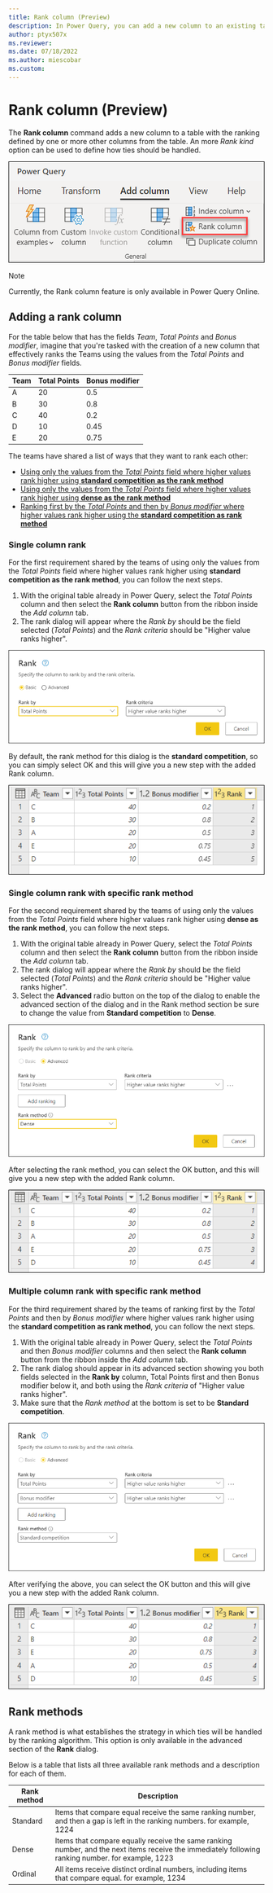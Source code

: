 ```yaml
---
title: Rank column (Preview)
description: In Power Query, you can add a new column to an existing table that ranks the rows in the table based on the desired sorting of the table and the rank strategy to use for ties.
author: ptyx507x
ms.reviewer: 
ms.date: 07/18/2022
ms.author: miescobar
ms.custom: 
---
```


# Rank column (Preview)

The **Rank column** command adds a new column to a table with the ranking defined by one or more other columns from the table. An more *Rank kind* option can be used to define how ties should be handled.

![Rank column entry point in the Power Query ribbon inside the Add column tab](media/rank-column/rank-column-ribbon-entry.png)

>[!NOTE]
>Currently, the Rank column feature is only available in Power Query Online.

## Adding a rank column

For the table below that has the fields *Team*, *Total Points* and *Bonus modifier*, imagine that you're tasked with the creation of a new column that effectively ranks the Teams using the values from the *Total Points* and *Bonus modifier* fields.

|Team|Total Points|Bonus modifier|
|----|------------|--------------|
|A|20|0.5|
|B|30|0.8|
|C|40|0.2|
|D|10|0.45|
|E|20|0.75|

The teams have shared a list of ways that they want to rank each other:

* [Using only the values from the *Total Points* field where higher values rank higher using **standard competition as the rank method**](#single-column-rank)
* [Using only the values from the *Total Points* field where higher values rank higher using **dense as the rank method**](#single-column-rank-with-specific-rank-method)
* [Ranking first by the *Total Points* and then by *Bonus modifier* where higher values rank higher using the **standard competition as rank method**](#multiple-column-rank-with-specific-rank-method)

### Single column rank

For the first requirement shared by the teams of using only the values from the *Total Points* field where higher values rank higher using **standard competition as the rank method**, you can follow the next steps.

1. With the original table already in Power Query, select the *Total Points* column and then select the **Rank column** button from the ribbon inside the *Add column* tab.
2. The rank dialog will appear where the *Rank by* should be the field selected (*Total Points*) and the *Rank criteria* should be "Higher value ranks higher".

![Rank basic dialog with only the Total Points field selected with a rank criteria of Higher value ranks higher](media/rank-column/rank-basic-dialog.png)
 
By default, the rank method for this dialog is the **standard competition**, so you can simply select OK and this will give you a new step with the added Rank column.

![Output of the rank transform where the Total Points field was the only Rank by field and the rank criteria for it was Higher value ranks higher. Team C Ranked first. Team B ranked second. Team A and Team E ranked third. Team D ranked fifth.](media/rank-column/rank-total-fields-column-standard.png)

### Single column rank with specific rank method

For the second requirement shared by the teams of using only the values from the *Total Points* field where higher values rank higher using **dense as the rank method**, you can follow the next steps.

1. With the original table already in Power Query, select the *Total Points* column and then select the **Rank column** button from the ribbon inside the *Add column* tab.
2. The rank dialog will appear where the *Rank by* should be the field selected (*Total Points*) and the *Rank criteria* should be "Higher value ranks higher".
3. Select the **Advanced** radio button on the top of the dialog to enable the advanced section of the dialog and in the Rank method section be sure to change the value from **Standard competition** to **Dense**.

![Advanced section of the rank dialog where the Total Points field is being used with the Higher value ranks higher rank criteria and the rank method being selected is Dense](media/rank-column/rank-total-fields-column-advanced.png)

After selecting the rank method, you can select the OK button, and this will give you a new step with the added Rank column.

![Output of the rank transform where the Total Points field was the only Rank by field, the rank criteria for it was Higher value ranks higher and the rank kind was Dense. Team C ranked first. Team B ranked second. Team A and Team E ranked third. Team D ranked fourth.](media/rank-column/rank-total-dense.png)

### Multiple column rank with specific rank method

For the third requirement shared by the teams of ranking first by the *Total Points* and then by *Bonus modifier* where higher values rank higher using the **standard competition as rank method**, you can follow the next steps.

1. With the original table already in Power Query, select the *Total Points* and then *Bonus modifier* columns and then select the **Rank column** button from the ribbon inside the *Add column* tab.
2. The rank dialog should appear in its advanced section showing you both fields selected in the **Rank by** column, Total Points first and then Bonus modifier below it, and both using the *Rank criteria* of "Higher value ranks higher".
3. Make sure that the *Rank method* at the bottom is set to be **Standard competition**.

![Advanced section of the rank dialog where the Total Points and the Bonus modifier fields are being used as part of the Rank by logic, in that exact order, both with a rank criteria of Higher value ranks higher. The rank method selected is set to Standard competition](media/rank-column/rank-multiple-columns-specific-rank-method.png)

After verifying the above, you can select the OK button and this will give you a new step with the added Rank column.

![Output table for the rank operation. Team C ranked first. Team B ranked second. Team E ranked third. Team A ranked fourth. Team D ranked fifth.](media/rank-column/rank-output-multiple-column.png)

## Rank methods

A rank method is what establishes the strategy in which ties will be handled by the ranking algorithm. This option is only available in the advanced section of the **Rank** dialog.

Below is a table that lists all three available rank methods and a description for each of them.

|Rank method|Description|
|-----------|-----------|
|Standard| Items that compare equal receive the same ranking number, and then a gap is left in the ranking numbers. for example, 1224|
|Dense| Items that compare equally receive the same ranking number, and the next items receive the immediately following ranking number. for example, 1223|
|Ordinal| All items receive distinct ordinal numbers, including items that compare equal. for example, 1234|